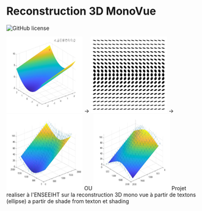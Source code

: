 # Reconstruction 3D MonoVue

![GitHub license](https://img.shields.io/github/license/naoutix/Reconstruction3D_MonoVue)

<img src="Generation_synthese/figure/forme.jpg" width ="200" height="200"/> ->
<img src="Generation_synthese/data/grille.png" width ="200" height="200"/> ->
<img src="Matlab_Shape_from_texture/figure/reconstruction_texton_1.jpg" width ="200" height="200"/> OU
<img src="Matlab_Shape_from_texture/figure/reconstruction_texton_2.jpg" width ="200" height="200"/>
Projet realiser à l'ENSEEIHT sur la reconstruction 3D mono vue à partir de textons (ellipse) a partir de shade from texton et shading 
